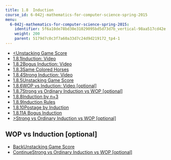 ```yaml
---
title: 1.8  Induction
course_id: 6-042j-mathematics-for-computer-science-spring-2015
menu:
  6-042j-mathematics-for-computer-science-spring-2015:
    identifier: 5f6a10de78bd30e31029095bd5d73d7b_vertical-98aa517cd42e
    weight: 200
    parent: 5179d7c0c3f7a60a33d7c24d9d219172_tp4-1
---
```

*   [<Unstacking Game Score](/courses/electrical-engineering-and-computer-science/6-042j-mathematics-for-computer-science-spring-2015/proofs/tp4-1/vertical-cc43092b621f)
*   [1.8.1Induction: Video](/courses/electrical-engineering-and-computer-science/6-042j-mathematics-for-computer-science-spring-2015/proofs/tp4-1)
*   [1.8.2Bogus Induction: Video](/courses/electrical-engineering-and-computer-science/6-042j-mathematics-for-computer-science-spring-2015/proofs/tp4-1/vertical-9984d57d43e5)
*   [1.8.3Same Colored Horses](/courses/electrical-engineering-and-computer-science/6-042j-mathematics-for-computer-science-spring-2015/proofs/tp4-1/vertical-e9a3ad8170fd)
*   [1.8.4Strong Induction: Video](/courses/electrical-engineering-and-computer-science/6-042j-mathematics-for-computer-science-spring-2015/proofs/tp4-1/vertical-828ce2b900d3)
*   [1.8.5Unstacking Game Score](/courses/electrical-engineering-and-computer-science/6-042j-mathematics-for-computer-science-spring-2015/proofs/tp4-1/vertical-cc43092b621f)
*   [1.8.6WOP vs Induction: Video \[optional\]](/courses/electrical-engineering-and-computer-science/6-042j-mathematics-for-computer-science-spring-2015/proofs/tp4-1/vertical-98aa517cd42e)
*   [1.8.7Strong vs Ordinary Induction vs WOP \[optional\]](/courses/electrical-engineering-and-computer-science/6-042j-mathematics-for-computer-science-spring-2015/proofs/tp4-1/vertical-b16ab258826d)
*   [1.8.8Induction by n+3](/courses/electrical-engineering-and-computer-science/6-042j-mathematics-for-computer-science-spring-2015/proofs/tp4-1/vertical-32c871c0cb9b)
*   [1.8.9Induction Rules](/courses/electrical-engineering-and-computer-science/6-042j-mathematics-for-computer-science-spring-2015/proofs/tp4-1/vertical-7137716a91a6)
*   [1.8.10Postage by Induction](/courses/electrical-engineering-and-computer-science/6-042j-mathematics-for-computer-science-spring-2015/proofs/tp4-1/vertical-a8ffdfcb631b)
*   [1.8.11A Bogus Induction](/courses/electrical-engineering-and-computer-science/6-042j-mathematics-for-computer-science-spring-2015/proofs/tp4-1/vertical-87911985518e)
*   [\>Strong vs Ordinary Induction vs WOP \[optional\]](/courses/electrical-engineering-and-computer-science/6-042j-mathematics-for-computer-science-spring-2015/proofs/tp4-1/vertical-b16ab258826d)

WOP vs Induction \[optional\]
-----------------------------

*   [BackUnstacking Game Score](/courses/electrical-engineering-and-computer-science/6-042j-mathematics-for-computer-science-spring-2015/proofs/tp4-1/vertical-cc43092b621f)
*   [ContinueStrong vs Ordinary Induction vs WOP \[optional\]](/courses/electrical-engineering-and-computer-science/6-042j-mathematics-for-computer-science-spring-2015/proofs/tp4-1/vertical-b16ab258826d)